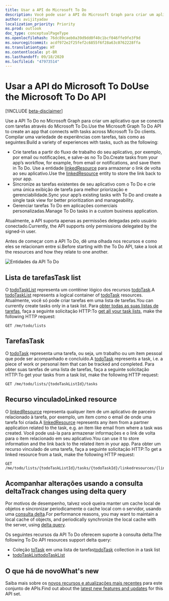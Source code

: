 ```yaml
---
title: Usar a API do Microsoft To Do
description: Você pode usar a API do Microsoft Graph para criar um aplicativo que se conecta com tarefas no Microsoft To Do.
author: avijityadav
localization_priority: Priority
ms.prod: outlook
doc_type: conceptualPageType
ms.openlocfilehash: 76dc89caeb0a39d9dd0f40c1bcf046ffe9fe3f9d
ms.sourcegitcommit: acdf972e2f25fef2c6855f6f28a63c0762228ffa
ms.translationtype: HT
ms.contentlocale: pt-BR
ms.lasthandoff: 09/18/2020
ms.locfileid: "47973514"
---
```

# <a name="use-the-microsoft-to-do-api"></a><span data-ttu-id="15798-103">Usar a API do Microsoft To Do</span><span class="sxs-lookup"><span data-stu-id="15798-103">Use the Microsoft To Do API</span></span>

[!INCLUDE [beta-disclaimer](../../includes/beta-disclaimer.md)]

<span data-ttu-id="15798-104">Use a API To Do no Microsoft Graph para criar um aplicativo que se conecta com tarefas através do Microsoft To Do.</span><span class="sxs-lookup"><span data-stu-id="15798-104">Use the Microsoft Graph To Do API to create an app that connects with tasks across Microsoft To Do clients.</span></span> <span data-ttu-id="15798-105">Compilar uma variedade de experiências com tarefas, tais como as seguintes:</span><span class="sxs-lookup"><span data-stu-id="15798-105">Build a variety of experiences with tasks, such as the following:</span></span>

* <span data-ttu-id="15798-106">Crie tarefas a partir do fluxo de trabalho do seu aplicativo, por exemplo, por email ou notificações, e salve-as no To Do.</span><span class="sxs-lookup"><span data-stu-id="15798-106">Create tasks from your app’s workflow, for example, from email or notifications, and save them in To Do.</span></span> <span data-ttu-id="15798-107">Use a entidade [linkedResource](linkedresource.md) para armazenar o link de volta ao seu aplicativo.</span><span class="sxs-lookup"><span data-stu-id="15798-107">Use the [linkedResource](linkedresource.md) entity to store the link back to your app.</span></span>
* <span data-ttu-id="15798-108">Sincronize as tarefas existentes de seu aplicativo com o To Do e crie uma única exibição de tarefa para melhor priorização e gerenciabilidade.</span><span class="sxs-lookup"><span data-stu-id="15798-108">Sync your app’s existing tasks with To Do and create a single task view for better prioritization and manageability.</span></span>
* <span data-ttu-id="15798-109">Gerenciar tarefas To Do em aplicações comerciais personalizadas.</span><span class="sxs-lookup"><span data-stu-id="15798-109">Manage To Do tasks in a custom business application.</span></span>

<span data-ttu-id="15798-110">Atualmente, a API suporta apenas as permissões delegadas pelo usuário conectado.</span><span class="sxs-lookup"><span data-stu-id="15798-110">Currently, the API supports only permissions delegated by the signed-in user.</span></span>
 
<span data-ttu-id="15798-111">Antes de começar com a API To Do, dê uma olhada nos recursos e como eles se relacionam entre si.</span><span class="sxs-lookup"><span data-stu-id="15798-111">Before starting with the To Do API, take a look at the resources and how they relate to one another.</span></span>

![Entidades da API To Do](/graph/images/todo-api-entities.png)

## <a name="task-list"></a><span data-ttu-id="15798-113">Lista de tarefas</span><span class="sxs-lookup"><span data-stu-id="15798-113">Task list</span></span>

<span data-ttu-id="15798-114">O [todoTaskList](./todotasklist.md) representa um contêiner lógico dos recursos [todoTask](./todotask.md).</span><span class="sxs-lookup"><span data-stu-id="15798-114">A [todoTaskList](./todotasklist.md) represents a logical container of [todoTask](./todotask.md) resources.</span></span> <span data-ttu-id="15798-115">Atualmente, você só pode criar tarefas em uma lista de tarefas.</span><span class="sxs-lookup"><span data-stu-id="15798-115">You can currently create tasks only in a task list.</span></span> <span data-ttu-id="15798-116">Para [obter todas as suas listas de tarefas](../api/todotasklist-get.md), faça a seguinte solicitação HTTP:</span><span class="sxs-lookup"><span data-stu-id="15798-116">To [get all your task lists](../api/todotasklist-get.md), make the following HTTP request:</span></span>

``` http
GET /me/todo/lists
```

## <a name="task"></a><span data-ttu-id="15798-117">Tarefas</span><span class="sxs-lookup"><span data-stu-id="15798-117">Task</span></span>

<span data-ttu-id="15798-118">O [todoTask](./todotask.md) representa uma tarefa, ou seja, um trabalho ou um item pessoal que pode ser acompanhado e concluído.</span><span class="sxs-lookup"><span data-stu-id="15798-118">A [todoTask](./todotask.md) represents a task, i.e. a piece of work or personal item that can be tracked and completed.</span></span> <span data-ttu-id="15798-119">Para obter suas tarefas de uma lista de tarefas, faça a seguinte solicitação HTTP:</span><span class="sxs-lookup"><span data-stu-id="15798-119">To get your tasks from a task list, make the following HTTP request:</span></span>
``` http
GET /me/todo/lists/{todoTaskListId}/tasks
```

## <a name="linked-resource"></a><span data-ttu-id="15798-120">Recurso vinculado</span><span class="sxs-lookup"><span data-stu-id="15798-120">Linked resource</span></span>

<span data-ttu-id="15798-121">O [linkedResource](linkedresource.md) representa qualquer item de um aplicativo de parceiro relacionado à tarefa, por exemplo, um item como o email de onde uma tarefa foi criada.</span><span class="sxs-lookup"><span data-stu-id="15798-121">A [linkedResource](linkedresource.md) represents any item from a partner application related to the task, e.g. an item like email from where a task was created.</span></span> <span data-ttu-id="15798-122">Você pode usá-la para armazenar informações e o link de volta para o item relacionado em seu aplicativo.</span><span class="sxs-lookup"><span data-stu-id="15798-122">You can use it to store information and the link back to the related item in your app.</span></span> <span data-ttu-id="15798-123">Para obter um recurso vinculado de uma tarefa, faça a seguinte solicitação HTTP:</span><span class="sxs-lookup"><span data-stu-id="15798-123">To get a linked resource from a task, make the following HTTP request:</span></span>
``` http
GET /me/todo/lists/{todoTaskListId}/tasks/{todoTaskId}/linkedresources/{linkedResourceId}
```

## <a name="track-changes-using-delta-query"></a><span data-ttu-id="15798-124">Acompanhar alterações usando a consulta delta</span><span class="sxs-lookup"><span data-stu-id="15798-124">Track changes using delta query</span></span>

<span data-ttu-id="15798-125">Por motivos de desempenho, talvez você queira manter um cache local de objetos e sincronizar periodicamente o cache local com o servidor, usando uma [consulta delta](/graph/delta-query-overview).</span><span class="sxs-lookup"><span data-stu-id="15798-125">For performance reasons, you may want to maintain a local cache of objects, and periodically synchronize the local cache with the server, using [delta query](/graph/delta-query-overview).</span></span> 

<span data-ttu-id="15798-126">Os seguintes recursos da API To Do oferecem suporte à consulta delta:</span><span class="sxs-lookup"><span data-stu-id="15798-126">The following To Do API resources support delta query:</span></span>
* <span data-ttu-id="15798-127">Coleção [toTask](./todotask.md) em uma lista de tarefas</span><span class="sxs-lookup"><span data-stu-id="15798-127">[todoTask](./todotask.md) collection in a task list</span></span>
* [<span data-ttu-id="15798-128">todoTaskList</span><span class="sxs-lookup"><span data-stu-id="15798-128">todoTaskList</span></span>](./todotasklist.md)

## <a name="whats-new"></a><span data-ttu-id="15798-129">O que há de novo</span><span class="sxs-lookup"><span data-stu-id="15798-129">What's new</span></span>
<span data-ttu-id="15798-130">Saiba mais sobre os [novos recursos e atualizações mais recentes](/graph/whats-new-overview) para este conjunto de APIs.</span><span class="sxs-lookup"><span data-stu-id="15798-130">Find out about the [latest new features and updates](/graph/whats-new-overview) for this API set.</span></span>

